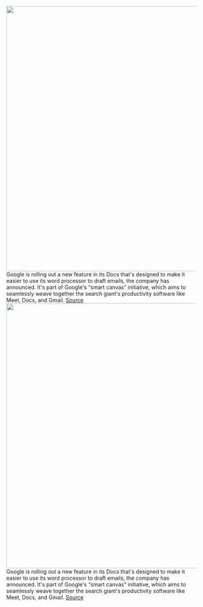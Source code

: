 <img src='https://cdn.vox-cdn.com/thumbor/TWoeUSnzToluBMXaoEy89cRIKK4=/0x0:657x438/1200x800/filters:focal(277x167:381x271)/cdn.vox-cdn.com/uploads/chorus_image/image/70629346/Screen_Shot_2022_03_16_at_11.53.31_AM.0.jpg' width='700px' /><br/>
Google is rolling out a new feature in its Docs that's designed to make it easier to use its word processor to draft emails, the company has announced. It's part of Google's “smart canvas” initiative, which aims to seamlessly weave together the search giant's productivity software like Meet, Docs, and Gmail.
<a href='https://www.theverge.com/2022/3/16/22980693/google-docs-gmail-draft-smart-canvas-chips'> Source <a/><img src='https://cdn.vox-cdn.com/thumbor/TWoeUSnzToluBMXaoEy89cRIKK4=/0x0:657x438/1200x800/filters:focal(277x167:381x271)/cdn.vox-cdn.com/uploads/chorus_image/image/70629346/Screen_Shot_2022_03_16_at_11.53.31_AM.0.jpg' width='700px' /><br/>
Google is rolling out a new feature in its Docs that's designed to make it easier to use its word processor to draft emails, the company has announced. It's part of Google's “smart canvas” initiative, which aims to seamlessly weave together the search giant's productivity software like Meet, Docs, and Gmail.
<a href='https://www.theverge.com/2022/3/16/22980693/google-docs-gmail-draft-smart-canvas-chips'> Source <a/>